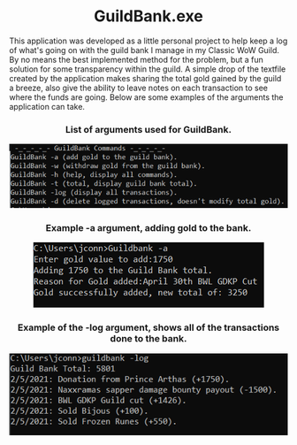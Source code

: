 <h1 align="center">GuildBank.exe</h1>
This application was developed as a little personal project to help keep a log of what's going on with the guild bank I manage in my Classic WoW Guild. By no means the best implemented method for the problem, but a fun solution for some transparency within the guild. A simple drop of the textfile created by the application makes sharing the total gold gained by the guild a breeze, also give the ability to leave notes on each transaction to see where the funds are going. Below are some examples of the arguments the application can take.
<h3 align="center">List of arguments used for GuildBank.</h3>
<p align="center">
  <img src="https://github.com/Jconnorcheney/BankApp/blob/master/Images/commands.png">
</p>
  <h3 align="center">Example -a argument, adding gold to the bank. </h3>
<p align="center">
  <img src="https://github.com/Jconnorcheney/BankApp/blob/master/Images/dashACommand.PNG">
</p>
 <h3 align="center">Example of the -log argument, shows all of the transactions done to the bank.</h3>
<p align="center">
  <img src="https://github.com/Jconnorcheney/BankApp/blob/master/Images/logCommandUpdated.PNG">
</p>
